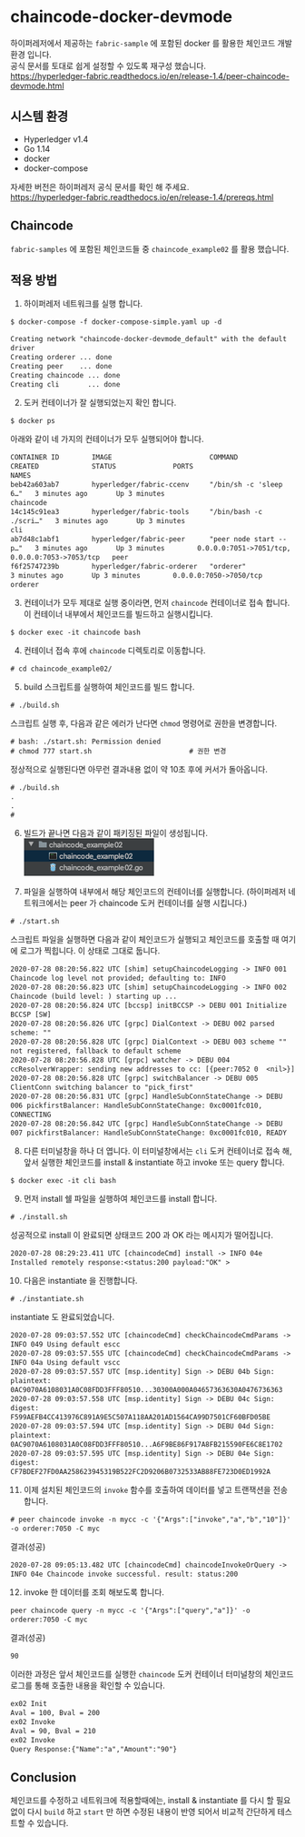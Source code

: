 # chaincode-docker-devmode
하이퍼레저에서 제공하는 `fabric-sample` 에 포함된 docker 를 활용한 체인코드 개발 환경 입니다.   
공식 문서를 토대로 쉽게 설정할 수 있도록 재구성 했습니다.   
https://hyperledger-fabric.readthedocs.io/en/release-1.4/peer-chaincode-devmode.html

## 시스템 환경
* Hyperledger v1.4
* Go 1.14
* docker
* docker-compose 

자세한 버전은 하이퍼레저 공식 문서를 확인 해 주세요.   
https://hyperledger-fabric.readthedocs.io/en/release-1.4/prereqs.html

## Chaincode
`fabric-samples` 에 포함된 체인코드들 중 `chaincode_example02` 를 활용 했습니다. 

## 적용 방법
1. 하이퍼레저 네트워크를 실행 합니다.
```shell script
$ docker-compose -f docker-compose-simple.yaml up -d
```
```shell script
Creating network "chaincode-docker-devmode_default" with the default driver
Creating orderer ... done
Creating peer    ... done
Creating chaincode ... done
Creating cli       ... done
```
2. 도커 컨테이너가 잘 실행되었는지 확인 합니다.
```shell script
$ docker ps
```
아래와 같이 네 가지의 컨테이너가 모두 실행되어야 합니다.
```shell script
CONTAINER ID        IMAGE                        COMMAND                  CREATED             STATUS              PORTS                                            NAMES
beb42a603ab7        hyperledger/fabric-ccenv     "/bin/sh -c 'sleep 6…"   3 minutes ago       Up 3 minutes                                                         chaincode
14c145c91ea3        hyperledger/fabric-tools     "/bin/bash -c ./scri…"   3 minutes ago       Up 3 minutes                                                         cli
ab7d48c1abf1        hyperledger/fabric-peer      "peer node start --p…"   3 minutes ago       Up 3 minutes        0.0.0.0:7051->7051/tcp, 0.0.0.0:7053->7053/tcp   peer
f6f25747239b        hyperledger/fabric-orderer   "orderer"                3 minutes ago       Up 3 minutes        0.0.0.0:7050->7050/tcp                           orderer
```
3. 컨테이너가 모두 제대로 실행 중이라면, 먼저 `chaincode` 컨테이너로 접속 합니다. 이 컨테이너 내부에서 체인코드를 빌드하고 실행시킵니다.
```shell script
$ docker exec -it chaincode bash
```
4. 컨테이너 접속 후에 `chaincode` 디렉토리로 이동합니다.
```
# cd chaincode_example02/
```
5. build 스크립트를 실행하여 체인코드를 빌드 합니다. 
```
# ./build.sh
```
스크립트 실행 후, 다음과 같은 에러가 난다면 `chmod` 명령어로 권한을 변경합니다.
```
# bash: ./start.sh: Permission denied
# chmod 777 start.sh                        # 권한 변경
```
정상적으로 실행된다면 아무런 결과내용 없이 약 10초 후에 커서가 돌아옵니다.
```
# ./build.sh
.
.
#
```
6. 빌드가 끝나면 다음과 같이 패키징된 파일이 생성됩니다.   
![image_1](./doc/image_1.png)   

7. 파일을 실행하여 내부에서 해당 체인코드의 컨테이너를 실행합니다. (하이퍼레저 네트워크에서는 peer 가 chaincode 도커 컨테이너를 실행 시킵니다.)
```
# ./start.sh
```
스크립트 파일을 실행하면 다음과 같이 체인코드가 실행되고 체인코드를 호출할 때 여기에 로그가 찍힙니다. 이 상태로 그대로 둡니다.
```shell script
2020-07-28 08:20:56.822 UTC [shim] setupChaincodeLogging -> INFO 001 Chaincode log level not provided; defaulting to: INFO
2020-07-28 08:20:56.823 UTC [shim] setupChaincodeLogging -> INFO 002 Chaincode (build level: ) starting up ...
2020-07-28 08:20:56.824 UTC [bccsp] initBCCSP -> DEBU 001 Initialize BCCSP [SW]
2020-07-28 08:20:56.826 UTC [grpc] DialContext -> DEBU 002 parsed scheme: ""
2020-07-28 08:20:56.828 UTC [grpc] DialContext -> DEBU 003 scheme "" not registered, fallback to default scheme
2020-07-28 08:20:56.828 UTC [grpc] watcher -> DEBU 004 ccResolverWrapper: sending new addresses to cc: [{peer:7052 0  <nil>}]
2020-07-28 08:20:56.828 UTC [grpc] switchBalancer -> DEBU 005 ClientConn switching balancer to "pick_first"
2020-07-28 08:20:56.831 UTC [grpc] HandleSubConnStateChange -> DEBU 006 pickfirstBalancer: HandleSubConnStateChange: 0xc0001fc010, CONNECTING
2020-07-28 08:20:56.842 UTC [grpc] HandleSubConnStateChange -> DEBU 007 pickfirstBalancer: HandleSubConnStateChange: 0xc0001fc010, READY
```
8. 다른 터미널창을 하나 더 엽니다. 이 터미널창에서는 `cli` 도커 컨테이너로 접속 해, 앞서 실행한 체인코드를 install & instantiate 하고 invoke 또는 query 합니다.
```shell script
$ docker exec -it cli bash
```
9. 먼저 install 쉘 파일을 실행하여 체인코드를 install 합니다.
```
# ./install.sh
```
성공적으로 install 이 완료되면 상태코드 200 과 OK 라는 메시지가 떨어집니다.
```shell script
2020-07-28 08:29:23.411 UTC [chaincodeCmd] install -> INFO 04e Installed remotely response:<status:200 payload:"OK" >
```
10. 다음은 instantiate 을 진행합니다.
```
# ./instantiate.sh
```
instantiate 도 완료되었습니다.
```shell script
2020-07-28 09:03:57.552 UTC [chaincodeCmd] checkChaincodeCmdParams -> INFO 049 Using default escc
2020-07-28 09:03:57.555 UTC [chaincodeCmd] checkChaincodeCmdParams -> INFO 04a Using default vscc
2020-07-28 09:03:57.557 UTC [msp.identity] Sign -> DEBU 04b Sign: plaintext: 0AC9070A6108031A0C08FDD3FFF80510...30300A000A04657363630A0476736363 
2020-07-28 09:03:57.558 UTC [msp.identity] Sign -> DEBU 04c Sign: digest: F599AEFB4CC413976C891A9E5C507A118AA201AD1564CA99D7501CF60BFD05BE 
2020-07-28 09:03:57.594 UTC [msp.identity] Sign -> DEBU 04d Sign: plaintext: 0AC9070A6108031A0C08FDD3FFF80510...A6F9BE86F917A8FB215590FE6C8E1702 
2020-07-28 09:03:57.595 UTC [msp.identity] Sign -> DEBU 04e Sign: digest: CF7BDEF27FD0AA258623945319B522FC2D9206B0732533AB88FE723D0ED1992A
```
11. 이제 설치된 체인코드의 `invoke` 함수를 호출하여 데이터를 넣고 트랜잭션을 전송 합니다.
```
# peer chaincode invoke -n mycc -c '{"Args":["invoke","a","b","10"]}' -o orderer:7050 -C myc
```
결과(성공)
```shell script
2020-07-28 09:05:13.482 UTC [chaincodeCmd] chaincodeInvokeOrQuery -> INFO 04e Chaincode invoke successful. result: status:200
```
12. invoke 한 데이터를 조회 해보도록 합니다.
```shell script
peer chaincode query -n mycc -c '{"Args":["query","a"]}' -o orderer:7050 -C myc
```
결과(성공)
```shell script
90
```

이러한 과정은 앞서 체인코드를 실행한 `chaincode` 도커 컨테이너 터미널창의 체인코드 로그를 통해 호출한 내용을 확인할 수 있습니다.
```shell script
ex02 Init
Aval = 100, Bval = 200
ex02 Invoke
Aval = 90, Bval = 210
ex02 Invoke
Query Response:{"Name":"a","Amount":"90"}
```
## Conclusion
체인코드를 수정하고 네트워크에 적용할때에는, install & instantiate 를 다시 할 필요없이 다시 `build` 하고 `start` 만 하면 수정된 내용이 반영 되어서 비교적 간단하게 테스트할 수 있습니다.
